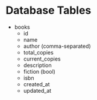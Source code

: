 Database Tables
===================

* books
  * id
  * name
  * author (comma-separated)
  * total_copies
  * current_copies
  * description
  * fiction (bool)
  * isbn
  * created_at
  * updated_at
